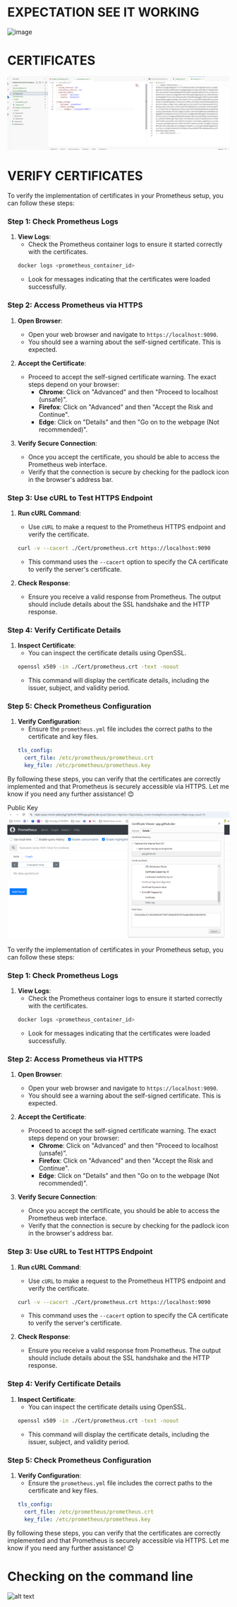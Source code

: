 # EXPECTATION SEE IT WORKING
![image](https://github.com/user-attachments/assets/bd93c0f2-2ad7-4f73-b10a-cd4482ee8448)


# CERTIFICATES
![alt text](/Resources/created_certificates.png)


# VERIFY CERTIFICATES
To verify the implementation of certificates in your Prometheus setup, you can follow these steps:

### Step 1: Check Prometheus Logs
1. **View Logs**:
   - Check the Prometheus container logs to ensure it started correctly with the certificates.
   ```sh
   docker logs <prometheus_container_id>
   ```
   - Look for messages indicating that the certificates were loaded successfully.

### Step 2: Access Prometheus via HTTPS
1. **Open Browser**:
   - Open your web browser and navigate to `https://localhost:9090`.
   - You should see a warning about the self-signed certificate. This is expected.

2. **Accept the Certificate**:
   - Proceed to accept the self-signed certificate warning. The exact steps depend on your browser:
     - **Chrome**: Click on "Advanced" and then "Proceed to localhost (unsafe)".
     - **Firefox**: Click on "Advanced" and then "Accept the Risk and Continue".
     - **Edge**: Click on "Details" and then "Go on to the webpage (Not recommended)".

3. **Verify Secure Connection**:
   - Once you accept the certificate, you should be able to access the Prometheus web interface.
   - Verify that the connection is secure by checking for the padlock icon in the browser's address bar.

### Step 3: Use cURL to Test HTTPS Endpoint
1. **Run cURL Command**:
   - Use `cURL` to make a request to the Prometheus HTTPS endpoint and verify the certificate.
   ```sh
   curl -v --cacert ./Cert/prometheus.crt https://localhost:9090
   ```
   - This command uses the `--cacert` option to specify the CA certificate to verify the server's certificate.

2. **Check Response**:
   - Ensure you receive a valid response from Prometheus. The output should include details about the SSL handshake and the HTTP response.

### Step 4: Verify Certificate Details
1. **Inspect Certificate**:
   - You can inspect the certificate details using OpenSSL.
   ```sh
   openssl x509 -in ./Cert/prometheus.crt -text -noout
   ```
   - This command will display the certificate details, including the issuer, subject, and validity period.

### Step 5: Check Prometheus Configuration
1. **Verify Configuration**:
   - Ensure the `prometheus.yml` file includes the correct paths to the certificate and key files.
   ```yaml
   tls_config:
     cert_file: /etc/prometheus/prometheus.crt
     key_file: /etc/prometheus/prometheus.key
   ```

By following these steps, you can verify that the certificates are correctly implemented and that Prometheus is securely accessible via HTTPS. Let me know if you need any further assistance! 😊

Public Key
![alt text](/Resources/see-certificate.png)

To verify the implementation of certificates in your Prometheus setup, you can follow these steps:

### Step 1: Check Prometheus Logs
1. **View Logs**:
   - Check the Prometheus container logs to ensure it started correctly with the certificates.
   ```sh
   docker logs <prometheus_container_id>
   ```
   - Look for messages indicating that the certificates were loaded successfully.

### Step 2: Access Prometheus via HTTPS
1. **Open Browser**:
   - Open your web browser and navigate to `https://localhost:9090`.
   - You should see a warning about the self-signed certificate. This is expected.

2. **Accept the Certificate**:
   - Proceed to accept the self-signed certificate warning. The exact steps depend on your browser:
     - **Chrome**: Click on "Advanced" and then "Proceed to localhost (unsafe)".
     - **Firefox**: Click on "Advanced" and then "Accept the Risk and Continue".
     - **Edge**: Click on "Details" and then "Go on to the webpage (Not recommended)".

3. **Verify Secure Connection**:
   - Once you accept the certificate, you should be able to access the Prometheus web interface.
   - Verify that the connection is secure by checking for the padlock icon in the browser's address bar.

### Step 3: Use cURL to Test HTTPS Endpoint
1. **Run cURL Command**:
   - Use `cURL` to make a request to the Prometheus HTTPS endpoint and verify the certificate.
   ```sh
   curl -v --cacert ./Cert/prometheus.crt https://localhost:9090
   ```
   - This command uses the `--cacert` option to specify the CA certificate to verify the server's certificate.

2. **Check Response**:
   - Ensure you receive a valid response from Prometheus. The output should include details about the SSL handshake and the HTTP response.

### Step 4: Verify Certificate Details
1. **Inspect Certificate**:
   - You can inspect the certificate details using OpenSSL.
   ```sh
   openssl x509 -in ./Cert/prometheus.crt -text -noout
   ```
   - This command will display the certificate details, including the issuer, subject, and validity period.

### Step 5: Check Prometheus Configuration
1. **Verify Configuration**:
   - Ensure the `prometheus.yml` file includes the correct paths to the certificate and key files.
   ```yaml
   tls_config:
     cert_file: /etc/prometheus/prometheus.crt
     key_file: /etc/prometheus/prometheus.key
   ```

By following these steps, you can verify that the certificates are correctly implemented and that Prometheus is securely accessible via HTTPS. Let me know if you need any further assistance! 😊

# Checking on the command line
![alt text](/Resources/check-oncommandline.png-1.png)